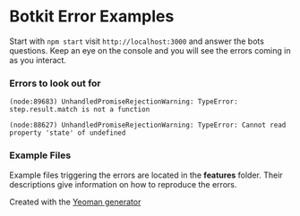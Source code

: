 # Botkit Error Examples

Start with `npm start` visit `http://localhost:3000` and answer the bots questions. Keep an eye on the console and you will see the errors coming in as you interact.


### Errors to look out for
``` (node:89683) UnhandledPromiseRejectionWarning: TypeError: step.result.match is not a function ```

``` (node:88627) UnhandledPromiseRejectionWarning: TypeError: Cannot read property 'state' of undefined ```

### Example Files
Example files triggering the errors are located in the **features** folder. Their descriptions give information on how to reproduce the errors.

Created with the [Yeoman generator](https://github.com/howdyai/botkit/tree/master/packages/generator-botkit#readme)

